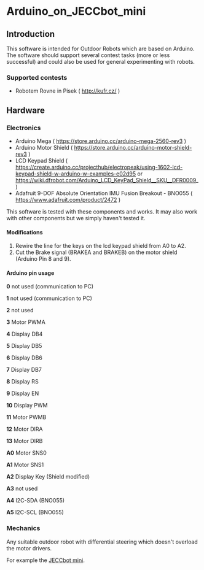 # Arduino_on_JECCbot_mini

## Introduction

This software is intended for Outdoor Robots which are based on Arduino. The software should support several contest tasks (more or less successful) and could also be used for general experimenting with robots.

### Supported contests

 * Robotem Rovne in Pisek ( http://kufr.cz/ )

## Hardware

### Electronics

  * Arduino Mega ( https://store.arduino.cc/arduino-mega-2560-rev3 )
  * Arduino Motor Shield ( https://store.arduino.cc/arduino-motor-shield-rev3 )
  * LCD Keypad Shield ( https://create.arduino.cc/projecthub/electropeak/using-1602-lcd-keypad-shield-w-arduino-w-examples-e02d95 or https://wiki.dfrobot.com/Arduino_LCD_KeyPad_Shield__SKU__DFR0009_ )
  * Adafruit 9-DOF Absolute Orientation IMU Fusion Breakout - BNO055 ( https://www.adafruit.com/product/2472 )

This software is tested with these components and works. It may also work with other components but we simply haven't tested it.

#### Modifications

  1. Rewire the line for the keys on the lcd keypad shield from A0 to A2.
  2. Cut the Brake signal (BRAKEA and BRAKEB) on the motor shield (Arduino Pin 8 and 9).

#### Arduino pin usage

**0** not used (communication to PC) 

**1** not used (communication to PC) 

**2** not used 

**3** Motor PWMA 

**4** Display DB4 

**5** Display DB5 

**6** Display DB6 

**7** Display DB7 

**8** Display RS 

**9** Display EN 

**10** Display PWM 

**11** Motor PWMB 

**12** Motor DIRA 

**13** Motor DIRB 

**A0** Motor SNS0 

**A1** Motor SNS1 

**A2** Display Key (Shield modified) 

**A3** not used 

**A4** I2C-SDA (BNO055) 

**A5** I2C-SCL (BNO055) 

### Mechanics

Any suitable outdoor robot with differential steering which doesn't overload the motor drivers.

For example the [JECCbot mini](https://github.com/generationmake/JECCbot_mini).
